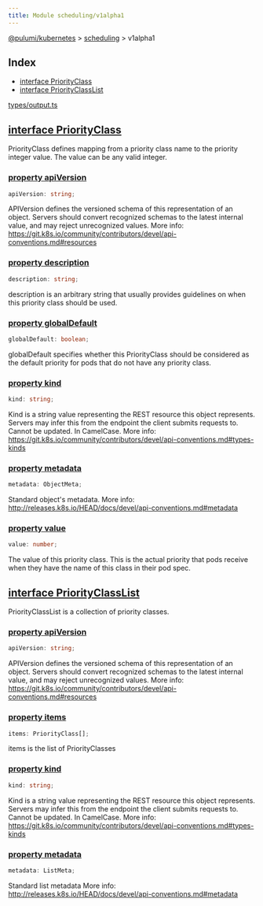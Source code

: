 ```yaml
---
title: Module scheduling/v1alpha1
---
```


<a href="../../index.html">@pulumi/kubernetes</a> &gt; <a href="../index.html">scheduling</a> &gt; v1alpha1

<h2 class="pdoc-module-header">Index</h2>

* <a href="#PriorityClass">interface PriorityClass</a>
* <a href="#PriorityClassList">interface PriorityClassList</a>

<a href="/types/output.ts">types/output.ts</a> 


<h2 class="pdoc-module-header" id="PriorityClass">
<a class="pdoc-member-name" href="https://github.com/pulumi/pulumi-kubernetes/blob/master/pack/nodejs/types/output.ts#L16105">interface PriorityClass</a>
</h2>

PriorityClass defines mapping from a priority class name to the priority integer value. The
value can be any valid integer.

<h3 class="pdoc-member-header">
<a class="pdoc-child-name" href="https://github.com/pulumi/pulumi-kubernetes/blob/master/pack/nodejs/types/output.ts#L16112">property apiVersion</a>
</h3>

```typescript
apiVersion: string;
```


APIVersion defines the versioned schema of this representation of an object. Servers should
convert recognized schemas to the latest internal value, and may reject unrecognized
values. More info:
https://git.k8s.io/community/contributors/devel/api-conventions.md#resources

<h3 class="pdoc-member-header">
<a class="pdoc-child-name" href="https://github.com/pulumi/pulumi-kubernetes/blob/master/pack/nodejs/types/output.ts#L16118">property description</a>
</h3>

```typescript
description: string;
```


description is an arbitrary string that usually provides guidelines on when this priority
class should be used.

<h3 class="pdoc-member-header">
<a class="pdoc-child-name" href="https://github.com/pulumi/pulumi-kubernetes/blob/master/pack/nodejs/types/output.ts#L16124">property globalDefault</a>
</h3>

```typescript
globalDefault: boolean;
```


globalDefault specifies whether this PriorityClass should be considered as the default
priority for pods that do not have any priority class.

<h3 class="pdoc-member-header">
<a class="pdoc-child-name" href="https://github.com/pulumi/pulumi-kubernetes/blob/master/pack/nodejs/types/output.ts#L16132">property kind</a>
</h3>

```typescript
kind: string;
```


Kind is a string value representing the REST resource this object represents. Servers may
infer this from the endpoint the client submits requests to. Cannot be updated. In
CamelCase. More info:
https://git.k8s.io/community/contributors/devel/api-conventions.md#types-kinds

<h3 class="pdoc-member-header">
<a class="pdoc-child-name" href="https://github.com/pulumi/pulumi-kubernetes/blob/master/pack/nodejs/types/output.ts#L16138">property metadata</a>
</h3>

```typescript
metadata: ObjectMeta;
```


Standard object's metadata. More info:
http://releases.k8s.io/HEAD/docs/devel/api-conventions.md#metadata

<h3 class="pdoc-member-header">
<a class="pdoc-child-name" href="https://github.com/pulumi/pulumi-kubernetes/blob/master/pack/nodejs/types/output.ts#L16144">property value</a>
</h3>

```typescript
value: number;
```


The value of this priority class. This is the actual priority that pods receive when they
have the name of this class in their pod spec.

<h2 class="pdoc-module-header" id="PriorityClassList">
<a class="pdoc-member-name" href="https://github.com/pulumi/pulumi-kubernetes/blob/master/pack/nodejs/types/output.ts#L16151">interface PriorityClassList</a>
</h2>

PriorityClassList is a collection of priority classes.

<h3 class="pdoc-member-header">
<a class="pdoc-child-name" href="https://github.com/pulumi/pulumi-kubernetes/blob/master/pack/nodejs/types/output.ts#L16158">property apiVersion</a>
</h3>

```typescript
apiVersion: string;
```


APIVersion defines the versioned schema of this representation of an object. Servers should
convert recognized schemas to the latest internal value, and may reject unrecognized
values. More info:
https://git.k8s.io/community/contributors/devel/api-conventions.md#resources

<h3 class="pdoc-member-header">
<a class="pdoc-child-name" href="https://github.com/pulumi/pulumi-kubernetes/blob/master/pack/nodejs/types/output.ts#L16163">property items</a>
</h3>

```typescript
items: PriorityClass[];
```


items is the list of PriorityClasses

<h3 class="pdoc-member-header">
<a class="pdoc-child-name" href="https://github.com/pulumi/pulumi-kubernetes/blob/master/pack/nodejs/types/output.ts#L16171">property kind</a>
</h3>

```typescript
kind: string;
```


Kind is a string value representing the REST resource this object represents. Servers may
infer this from the endpoint the client submits requests to. Cannot be updated. In
CamelCase. More info:
https://git.k8s.io/community/contributors/devel/api-conventions.md#types-kinds

<h3 class="pdoc-member-header">
<a class="pdoc-child-name" href="https://github.com/pulumi/pulumi-kubernetes/blob/master/pack/nodejs/types/output.ts#L16177">property metadata</a>
</h3>

```typescript
metadata: ListMeta;
```


Standard list metadata More info:
http://releases.k8s.io/HEAD/docs/devel/api-conventions.md#metadata

